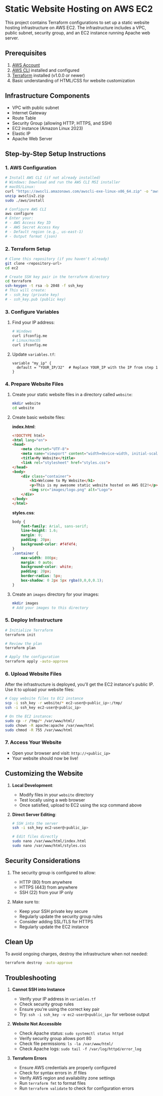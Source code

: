 # Static Website Hosting on AWS EC2

This project contains Terraform configurations to set up a static website hosting infrastructure on AWS EC2. The infrastructure includes a VPC, public subnet, security group, and an EC2 instance running Apache web server.

## Prerequisites

1. [AWS Account](https://aws.amazon.com/)
2. [AWS CLI](https://aws.amazon.com/cli/) installed and configured
3. [Terraform](https://www.terraform.io/downloads.html) installed (v1.0.0 or newer)
4. Basic understanding of HTML/CSS for website customization

## Infrastructure Components

- VPC with public subnet
- Internet Gateway
- Route Table
- Security Group (allowing HTTP, HTTPS, and SSH)
- EC2 instance (Amazon Linux 2023)
- Elastic IP
- Apache Web Server

## Step-by-Step Setup Instructions

### 1. AWS Configuration
```bash
# Install AWS CLI (if not already installed)
# Windows: Download and run the AWS CLI MSI installer
# macOS/Linux:
curl "https://awscli.amazonaws.com/awscli-exe-linux-x86_64.zip" -o "awscliv2.zip"
unzip awscliv2.zip
sudo ./aws/install

# Configure AWS CLI
aws configure
# Enter your:
# - AWS Access Key ID
# - AWS Secret Access Key
# - Default region (e.g., us-east-1)
# - Output format (json)
```

### 2. Terraform Setup
```bash
# Clone this repository (if you haven't already)
git clone <repository-url>
cd ec2

# Create SSH key pair in the terraform directory
cd terraform
ssh-keygen -t rsa -b 2048 -f ssh_key
# This will create:
# - ssh_key (private key)
# - ssh_key.pub (public key)
```

### 3. Configure Variables
1. Find your IP address:
   ```bash
   # Windows
   curl ifconfig.me
   # Linux/macOS
   curl ifconfig.me
   ```

2. Update `variables.tf`:
   ```hcl
   variable "my_ip" {
     default = "YOUR_IP/32"  # Replace YOUR_IP with the IP from step 1
   }
   ```

### 4. Prepare Website Files
1. Create your static website files in a directory called `website`:
   ```bash
   mkdir website
   cd website
   ```

2. Create basic website files:

   **index.html**:
   ```html
   <!DOCTYPE html>
   <html lang="en">
   <head>
       <meta charset="UTF-8">
       <meta name="viewport" content="width=device-width, initial-scale=1.0">
       <title>My Website</title>
       <link rel="stylesheet" href="styles.css">
   </head>
   <body>
       <div class="container">
           <h1>Welcome to My Website</h1>
           <p>This is my awesome static website hosted on AWS EC2!</p>
           <img src="images/logo.png" alt="Logo">
       </div>
   </body>
   </html>
   ```

   **styles.css**:
   ```css
   body {
       font-family: Arial, sans-serif;
       line-height: 1.6;
       margin: 0;
       padding: 20px;
       background-color: #f4f4f4;
   }
   .container {
       max-width: 800px;
       margin: 0 auto;
       background-color: white;
       padding: 20px;
       border-radius: 5px;
       box-shadow: 0 2px 5px rgba(0,0,0,0.1);
   }
   ```

3. Create an `images` directory for your images:
   ```bash
   mkdir images
   # Add your images to this directory
   ```

### 5. Deploy Infrastructure
```bash
# Initialize Terraform
terraform init

# Review the plan
terraform plan

# Apply the configuration
terraform apply -auto-approve
```

### 6. Upload Website Files
After the infrastructure is deployed, you'll get the EC2 instance's public IP. Use it to upload your website files:

```bash
# Copy website files to EC2 instance
scp -i ssh_key -r website/* ec2-user@<public_ip>:/tmp/
ssh -i ssh_key ec2-user@<public_ip>

# On the EC2 instance:
sudo cp -r /tmp/* /var/www/html/
sudo chown -R apache:apache /var/www/html
sudo chmod -R 755 /var/www/html
```

### 7. Access Your Website
- Open your browser and visit: `http://<public_ip>`
- Your website should now be live!

## Customizing the Website

1. **Local Development**:
   - Modify files in your `website` directory
   - Test locally using a web browser
   - Once satisfied, upload to EC2 using the scp command above

2. **Direct Server Editing**:
   ```bash
   # SSH into the server
   ssh -i ssh_key ec2-user@<public_ip>
   
   # Edit files directly
   sudo nano /var/www/html/index.html
   sudo nano /var/www/html/styles.css
   ```

## Security Considerations

1. The security group is configured to allow:
   - HTTP (80) from anywhere
   - HTTPS (443) from anywhere
   - SSH (22) from your IP only

2. Make sure to:
   - Keep your SSH private key secure
   - Regularly update the security group rules
   - Consider adding SSL/TLS for HTTPS
   - Regularly update the EC2 instance

## Clean Up

To avoid ongoing charges, destroy the infrastructure when not needed:
```bash
terraform destroy -auto-approve
```

## Troubleshooting

1. **Cannot SSH into Instance**
   - Verify your IP address in `variables.tf`
   - Check security group rules
   - Ensure you're using the correct key pair
   - Try: `ssh -i ssh_key -v ec2-user@<public_ip>` for verbose output

2. **Website Not Accessible**
   - Check Apache status: `sudo systemctl status httpd`
   - Verify security group allows port 80
   - Check file permissions: `ls -la /var/www/html/`
   - Check Apache logs: `sudo tail -f /var/log/httpd/error_log`

3. **Terraform Errors**
   - Ensure AWS credentials are properly configured
   - Check for syntax errors in .tf files
   - Verify AWS region and availability zone settings
   - Run `terraform fmt` to format files
   - Run `terraform validate` to check for configuration errors 